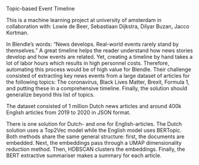Topic-based Event Timeline

This is a machine learning project at university of amsterdam in collaboration with: 
Lowie de Beer, Sebastiaan Dijkstra, Dilyar Buzan, Jacco Kortman. 

In Blendle’s words: “News develops. Real-world events rarely stand by themselves.” A great timeline helps the reader understand how news stories develop and how events are related. Yet, creating a timeline by hand takes a lot of labor hours which results in high personnel costs. Therefore, automating this process would be of high value for Blendle. Their challenge consisted of extracting key news events from a large dataset of articles for the following topics: The coronavirus, Black Lives Matter, Brexit, Formula 1, and putting these in a comprehensive timeline. Finally, the solution should generalize beyond this list of topics.

The dataset consisted of 1 million Dutch news articles and around 400k English articles from 2019 to 2020 in JSON format.

There is one solution for Dutch- and one for English-articles. The Dutch solution uses a Top2Vec model while the English model uses BERTopic. Both methods share the same general structure: first, the documents are embedded. Next, the embeddings pass through a UMAP dimensionality reduction method. Then, HDBSCAN clusters the embeddings. Finally, the BERT extractive summariser makes a summary for each article. 
